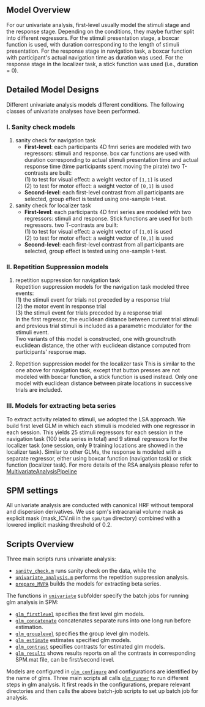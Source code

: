 ## Model Overview
For our univariate analysis, first-level usually model the stimuli stage and the response stage. Depending on the conditions, they maybe further split into different regressors. For the stimuli presentation stage, a boxcar function is used, with duration corresponding to the length of stimuli presentation. For the response stage in navigation task, a boxcar function with participant's actual navigation time as duration was used. For the response stage in the localizer task, a stick function was used (i.e., duration = 0).

## Detailed Model Designs
Different univariate analysis models different conditions. The following classes of univariate analyses have been performed.
### I. Sanity check models
1. sanity check for navigation task  
   - **First-level**: each participants 4D fmri series are modeled with two regressors: stimuli and response. box car functions are used with duration corresponding to actual stimuli presentation time and actual response time (time participants spent moving the pirate)
   two T-contrasts are built:  
    (1) to test for visual effect: a weight vector of `[1,1]` is used  
    (2) to test for motor effect: a weight vector of `[0,1]` is used  
    - **Second-level**: each first-level contrast from all participants are selected, group effect is tested using one-sample t-test.
2. sanity check for localizer task  
   - **First-level**: each participants 4D fmri series are modeled with two regressors: stimuli and response. Stick functions are used for both regressors.
   two T-contrasts are built:    
    (1) to test for visual effect: a weight vector of `[1,0]` is used   
    (2) to test for motor effect: a weight vector of `[0,1]` is used   
   - **Second-level**: each first-level contrast from all participants are selected, group effect is tested using one-sample t-test.  

### II. Repetition Suppression models
1. repetition suppression for navigation task  
   Repetition suppression models for the navigation task modeled three events:  
   (1) the stimuli event for trials not preceded by a response trial   
   (2) the motor event in response trial  
   (3) the stimuli event for trials preceded by a response trial  
In the first regressor, the euclidean distance between current trial stimuli and previous trial stimuli is included as a parametric modulator for the stimuli event.  
Two variants of this model is constructed, one with groundtruth euclidean distance, the other with euclidean distance computed from participants' response map.

2. Repetition suppression model for the localizer task
   This is similar to the one above for navigation task, except that button presses are not modeled with boxcar function, a stick function is used instead. Only one model with euclidean distance between pirate locations in successive trials are included.

### III. Models for extracting beta series
To extract activity related to stimuli, we adopted the LSA approach. We build first level GLM in which each stimuli is modeled with one regressor in each session. This yields 25 stimuli regressors for each session in the navigation task (100 beta series in total) and 9 stimuli regressors for the localizer task (one session, only 9 training locations are showed in the localizer task). Similar to other GLMs, the response is modeled with a separate regressor, either using boxcar function (navigation task) or stick function (localizer task). For more details of the RSA analysis please refer to [MultivariateAnalysisPipeline](/scripts/multivariate/MultivariateAnalysisPipeline.md)

## SPM settings
All univariate analysis are conducted with canonical HRF without temporal and dispersion derivatives. We use spm's intracranial volume mask as explicit mask (mask_ICV.nii in the `spm/tpm` directory) combined with a lowered implicit masking threshold of 0.2. 

## Scripts Overview
Three main scripts runs univariate analysis: 
- [`sanity_check.m`](/scripts/sanity_check.m) runs sanity check on the data, while the
- [`univariate_analysis.m`](/scripts/univariate_analysis.m) performs the repetition suppression analysis.
- [`prepare_MVPA`](/scripts/prepare_MVPA.m) builds the models for extracting beta series.

The functions in [`univariate`](/scripts/univariate/) subfolder specify the batch jobs for running glm analysis in SPM:  
- [`glm_firstlevel`](/scripts/univariate/glm_firstlevel.m) specifies the first level glm models. 
- [`glm_concatenate`](/scripts/univariate/glm_concatenate.m) concatenates separate runs into one long run before estimation. 
- [`glm_grouplevel`](/scripts/univariate/glm_grouplevel.m) specifies the group level glm models. 
- [`glm_estimate`](/scripts/univariate/glm_estimate.m) estimates specified glm models.  
- [`glm_contrast`](/scripts/univariate/glm_contrast.m) specifies contrasts for estimated glm models. 
- [`glm_results`](/scripts/univariate/glm_results.m) shows results reports on all the contrasts in corresponding SPM.mat file, can be first/second level.   

Models are configured in [`glm_configure`](/scripts/univariate/glm_configure.m) and configurations are identified by the name of glms. Three main scripts all calls [`glm_runner`](/scripts/univariate/glm_runner.m) to run different steps in glm analysis. It first reads in the configurations, prepare relevant directories and then calls the above batch-job scripts to set up batch job for analysis. 